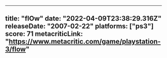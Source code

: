 
---
title: "flOw"
date: "2022-04-09T23:38:29.316Z"
releaseDate: "2007-02-22"
platforms: ["ps3"]
score: 71
metacriticLink: "https://www.metacritic.com/game/playstation-3/flow"
---
